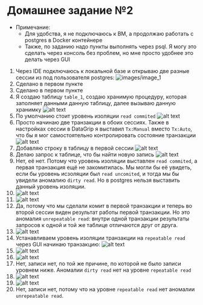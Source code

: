 # Домашнее задание №2

- Примечание:
  - Для удобства, я не подключаюсь к ВМ, а продолжаю работать с postgres в Docker контейнере
  - Также, по заданию надо пункты выполнять через psql. Я могу это cделать через консоль без проблем, но мне просто удобнее это делать через GUI

1. Через IDE подключаюсь к локальной базе и открываю две разные сессии из под пользователя postgres:
   ![images/image_1](images/image.png)
2. Сделано в первом пункте
3. Сделано в первом пункте
4. Я создаю таблицу `table_1`, создаю хранимую процедуру, которая заполняет данными данную таблицу, далее вызываю данную хранимку
   ![alt text](images/image-2.png)
5. По умолчанию стоит уровень изоляции `read commited`
   ![alt text](images/image-3.png)
6. Просто начинаю две транзакции в обоих сессиях. Также в настройках сессии в DataGrip я выставил `Tx:Manual` вместо `Tx:Auto`, что бы я мог самостоятельно контролировать состояние транзакции
   ![alt text](images/image-4.png)
7. Добавляю строку в таблицу в первой сессии
   ![alt text](images/image-5.png)
8. Делаю запрос к таблице, что бы найти новую запись
   ![alt text](images/image-6.png)
9. Нет, её нет. Потому что уровень изоляции выставлен `read commited`, а первая транзакция ещё не закомитилась. Мы могли бы её увидеть, если бы уровень исзоляции был `read uncomited`, и тогда мы бы увидели аномалию `dirty read`. Но в postgres нельзя выставить данный уровень изоляции.
10. ![alt text](images/image-7.png)
11. ![alt text](images/image-8.png)
12. Да, потому что мы сделали комит в первой транзакции и теперь во второй сессии виден результат работы первой транзакции. Но это аномалия `unrepeatable read`: внутри одной транзакции результаты запросов к одной и той же таблице отличаются друг от друга.
13. ![alt text](images/image-9.png)
14. Устанавливаем уровень изоляции транзакции на `repeatable read` через GUI начинаю транзакцию:
    ![alt text](images/image-16.png)
15. ![alt text](images/image-18.png)
16. ![alt text](images/image-19.png)
17. Нет, записи нет, по той же причине, по которой не было записи уровнем ниже. Аномалии `dirty read` нет на уровне `repeatable read`
18. ![alt text](images/image-20.png)
19. ![alt text](images/image-21.png)
20. Нет, записи нет, потому что на уровне `repeatable read` нет аномалии `unrepeatable read`.
